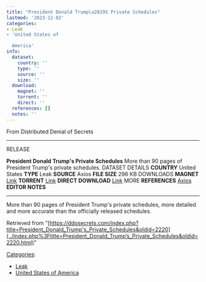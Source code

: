 ```yaml
---
title: "President Donald Trump\u2019S Private Schedules"
lastmod: '2023-12-02'
categories:
- Leak
- 'United States of

  America'
info:
  dataset:
    country: ''
    type: ''
    source: ''
    size: ''
  download:
    magnet: ''
    torrent: ''
    direct: ''
  references: []
  notes: ''
---
```




From Distributed Denial of Secrets

---
RELEASE

**President Donald Trump's Private Schedules**
More than 90 pages of President Trump's private schedules.
DATASET DETAILS
**COUNTRY** United States
**TYPE** Leak
**SOURCE** Axios
**FILE SIZE** 296 KB
DOWNLOADS
**MAGNET** [Link](magnet:?xt=urn:btih:7888264FFFD96AB2FA5A188A060A4BC9D0AEDAED&dn=President+Donald+Trump+Private+Schedules.pdf&&tr=udp://tracker.leechers-paradise.org:6969&tr=udp://zer0day.ch:1337&tr=udp://open.demonii.com:1337&tr=udp://tracker.coppersurfer.tk:6969&tr=udp://exodus.desync.com:6969)
**TORRENT** [Link](../images/6/61/President_Donald_Trump_Private_Schedules.torrent)
**DIRECT DOWNLOAD** [Link](https://data.ddosecrets.com/President%20Donald%20Trump's%20Private%20Schedules.pdf)
MORE
**REFERENCES**
[Axios](https://www.axios.com/donald-trump-private-schedules-leak-executive-time-34e67fbb-3af6-48df-aefb-52e02c334255.html)
**EDITOR NOTES**

---

More than 90 pages of President Trump's private schedules, more detailed
and more accurate than the officially released schedules.

Retrieved from
"[https://ddosecrets.com/index.php?title=President_Donald_Trump's_Private_Schedules&oldid=2220](../index.php%3Ftitle=President_Donald_Trump’s_Private_Schedules&oldid=2220.html)"

[Categories](./Special:Categories.html "Special:Categories"):

- [Leak](./Category:Leak.html "Category:Leak")
- [United States of
America](./Category:United_States_of_America.html "Category:United States of America")
